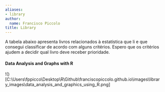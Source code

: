 ```yaml
---
aliases:
- library
author:
  name: Francisco Piccolo
title: Library
---
```


A tabela abaixo apresenta livros relacionados à estatística que li e que consegui classificar de acordo com alguns critérios. Espero que os critérios ajudem a decidir qual livro deve receber prioridade.

#### **Data Analysis and Graphs with R**

!()[C:\Users\fppicco\Desktop\R\Github\franciscopiccolo.github.io\images\library_images\data_analysis_and_graphics_using_R.png]
